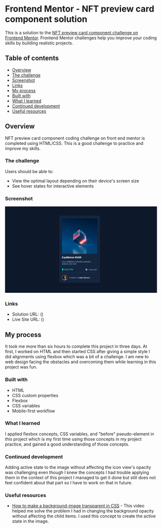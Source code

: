 # Frontend Mentor - NFT preview card component solution

This is a solution to the [NFT preview card component challenge on Frontend Mentor](https://www.frontendmentor.io/challenges/nft-preview-card-component-SbdUL_w0U). Frontend Mentor challenges help you improve your coding skills by building realistic projects. 

## Table of contents

  - [Overview](#overview)
  - [The challenge](#the-challenge)
  - [Screenshot](#screenshot)
  - [Links](#links)
  - [My process](#my-process)
  - [Built with](#built-with)
  - [What I learned](#what-i-learned)
  - [Continued development](#continued-development)
  - [Useful resources](#useful-resources)

## Overview

NFT preview card component coding challenge on front end mentor is completed using HTML/CSS. This is a good challenge to practice and improve my skills.

### The challenge

Users should be able to:

- View the optimal layout depending on their device's screen size
- See hover states for interactive elements

### Screenshot

![desktop version screenshot](./screenshot.PNG)

### Links

- Solution URL: ()
- Live Site URL: ()

## My process

It took me more than six hours to complete this project in three days. At first, I worked on HTML and then started CSS after giving a simple style I did alignments using flexbox which was a bit of a challenge. I am new to web design facing the obstacles and overcoming them while learning in this project was fun. 

### Built with

- HTML
- CSS custom properties
- Flexbox
- CSS variables
- Mobile-first workflow

### What I learned

I applied flexbox concepts, CSS variables, and "before" pseudo-element in this project which is my first time using those concepts in my project practice, and gained a good understanding of those concepts.

### Continued development

Adding active state to the image without affecting the icon view's opacity was challenging even though I knew the concepts I had trouble applying them in the context of this project I managed to get it done but still does not feel confident about that part so I have to work on that in future. 

### Useful resources

- [How to make a background-image transparent in CSS](https://youtu.be/LQsjNmkqUOc) -  This video helped me solve the problem I had in changing the background opacity without affecting the child items. I used this concept to create the active state in the image. 










